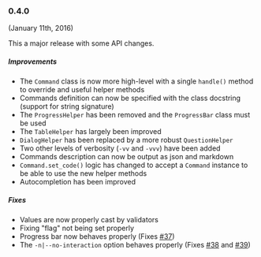 ### 0.4.0

(January 11th, 2016)

This a major release with some API changes.

##### Improvements

- The `Command` class is now more high-level with a single `handle()` method to override and useful helper methods
- Commands definition can now be specified with the class docstring (support for string signature)
- The ``ProgressHelper`` has been removed and the ``ProgressBar`` class must be used
- The `TableHelper` has largely been improved
- `DialogHelper` has been replaced by a more robust `QuestionHelper`
- Two other levels of verbosity (`-vv` and `-vvv`) have been added
- Commands description can now be output as json and markdown
- `Command.set_code()` logic has changed to accept a `Command` instance to be able to use the new helper methods
- Autocompletion has been improved


##### Fixes

* Values are now properly cast by validators
* Fixing "flag" not being set properly
* Progress bar now behaves properly (Fixes [#37](https://github.com/sdispater/cleo/issues/37))
* The `-n|--no-interaction` option behaves properly (Fixes [#38](https://github.com/sdispater/cleo/issues/39) and [#39](https://github.com/sdispater/cleo/issues/39))
